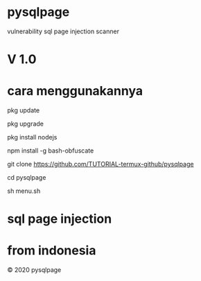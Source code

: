 #
# pysqlpage
vulnerability  sql page injection scanner 
#
# V 1.0
# cara menggunakannya
pkg update 

pkg upgrade

pkg install nodejs

npm install -g bash-obfuscate

git clone https://github.com/TUTORIAL-termux-github/pysqlpage

cd pysqlpage

sh menu.sh
#
# sql page injection
# from indonesia
© 2020 pysqlpage
#
